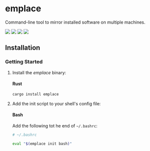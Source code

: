 # emplace
Command-line tool to mirror installed software on multiple machines.

[![](https://travis-ci.org/tversteeg/emplace.svg?branch=master)](https://travis-ci.org/tversteeg/emplace) 
[![](https://img.shields.io/crates/d/emplace.svg)](#downloads)
[![](https://img.shields.io/crates/v/emplace.svg)](https://crates.io/crates/emplace)
[![](https://img.shields.io/github/commits-since/tversteeg/emplace/latest.svg)]()

## Installation

### Getting Started

1. Install the *emplace* binary:

   #### Rust
   
   ```sh
   cargo install emplace
   ```

2. Add the init script to your shell's config file:

   #### Bash
   
   Add the following tot he end of `~/.bashrc`:
   
   ```sh
   # ~/.bashrc
   
   eval "$(emplace init bash)"
   ```
